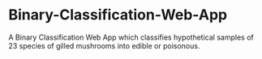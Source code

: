 # Binary-Classification-Web-App
A Binary Classification Web App which classifies hypothetical samples of 23 species of gilled mushrooms into edible or poisonous.

